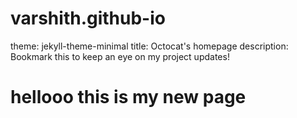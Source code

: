 # varshith.github-io
theme: jekyll-theme-minimal
title: Octocat's homepage
description: Bookmark this to keep an eye on my project updates!
<h1>hellooo this is my new page</h1>
